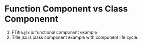 # Function Component vs Class Componennt
1. FTitle.jsx is functional component example
1. Title.jsx is class component example with component life cycle.
